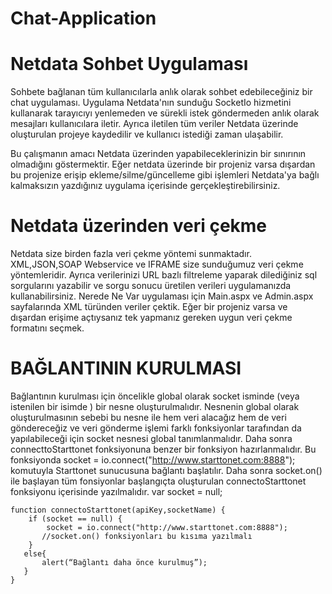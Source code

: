 # Chat-Application
Netdata Sohbet Uygulaması
=============
Sohbete bağlanan tüm kullanıcılarla anlık olarak sohbet edebileceğiniz bir chat uygulaması. Uygulama Netdata'nın sunduğu SocketIo hizmetini kullanarak tarayıcıyı yenlemeden ve sürekli istek göndermeden anlık olarak mesajları kullanıcılara iletir. Ayrıca iletilen tüm veriler Netdata üzerinde oluşturulan projeye kaydedilir ve kullanıcı istediği zaman ulaşabilir.

Bu çalışmanın amacı Netdata üzerinden yapabileceklerinizin bir sınırının olmadığını göstermektir.
Eğer netdata üzerinde bir projeniz varsa dışardan bu projenize erişip ekleme/silme/güncelleme gibi işlemleri Netdata'ya bağlı kalmaksızın yazdığınız uygulama içerisinde gerçekleştirebilirsiniz.

Netdata üzerinden veri çekme
=============
Netdata size birden fazla veri çekme yöntemi sunmaktadır. XML,JSON,SOAP Webservice ve IFRAME size sunduğumuz veri çekme yöntemleridir. Ayrıca verilerinizi URL bazlı filtreleme yaparak dilediğiniz sql sorgularını yazabilir ve sorgu sonucu üretilen verileri uygulamanızda kullanabilirsiniz. Nerede Ne Var uygulaması için Main.aspx ve Admin.aspx sayfalarında XML türünden veriler çektik. Eğer bir projeniz varsa ve dışardan erişime açtıysanız tek yapmanız gereken uygun veri çekme formatını seçmek.

BAĞLANTININ KURULMASI
=============
Bağlantının kurulması için öncelikle global olarak socket isminde (veya istenilen bir isimde ) bir nesne oluşturulmalıdır. Nesnenin global olarak oluşturulmasının sebebi bu nesne ile hem veri alacağız hem de veri göndereceğiz ve veri gönderme işlemi farklı fonksiyonlar tarafından da yapılabileceği için socket nesnesi global tanımlanmalıdır.
Daha sonra connecttoStarttonet fonksiyonuna benzer bir fonksiyon hazırlanmalıdır. Bu fonksiyonda socket = io.connect("http://www.starttonet.com:8888"); komutuyla Starttonet sunucusuna bağlantı başlatılır. Daha sonra socket.on() ile başlayan tüm fonsiyonlar başlangıçta oluşturulan connectoStarttonet fonksiyonu içerisinde yazılmalıdır.
var socket = null;

    function connectoStarttonet(apiKey,socketName) {
        if (socket == null) {
            socket = io.connect("http://www.starttonet.com:8888");
           //socket.on() fonksiyonları bu kısıma yazılmalı
        }
       else{
           alert(“Bağlantı daha önce kurulmuş”);
       }
    }
                
